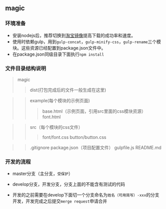 magic
----------

### 环境准备

- 安装nodejs后，推荐切换到[淘宝镜像](http://npm.taobao.org/)提高下载的成功率和速度。
- 使用时依赖gulp，用到`gulp-concat`，`gulp-minify-css`，`gulp-rename`三个模块。这些资源已经配置到package.json文件中。
- 在package.json同级目录下面执行`npm install`

### 文件目录结构说明

> magic
>   >dist(打包完成后的文件一般生成在这里)

>   >example(每个模块的示例页面)
>   >   >base.html（示例页面，引用src里面的css模块资源）
>   >   >font.html

>   >src（每个模块的css文件）
>   >   >font/font.css
>   >   >button/button.css

>   >.gitignore
>   >package.json（项目配置文件）
>   >gulpfile.js
>   >README.md

### 开发的流程

- master分支（主分支，`受保护`）

- develop分支，开发分支，分支上面的不能含有测试的代码

- 开发的之前需要在develop下面切一个分支命名为`姓名（可用简写）-xxx`的分支开发，开发完成之后提交`merge request`申请合并